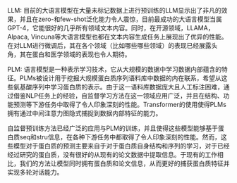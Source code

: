 LLM:
目前的大语言模型在大量未标记数据上进行预训练的LLM显示出了非凡的效果，并且在zero-和few-shot泛化能力令人震惊，目前最成功的大语言模型当属GPT-4，它能很好的几乎所有领域文本内容。同时，在开源领域，LLAMA，Alpaca, Vincuna等大语言模型也都在文本内容生成任务上展现出了优异的性能。在对LLM进行微调后，其在各个领域（比如哪些哪些领域）的表现已经展露头角，其在蛋白和医学领域的表现也令人期待。



PLM:
语言模型是一种表示学习技术，它从大规模的数据中学习数据内部蕴含的特征。PLMs被设计用于挖掘大规模蛋白质序列语料库中数据的内在联系，希望从这些氨基酸序列中学习蛋白质的表示。由于这一语料库数据庞大且人工标注困难，通过借鉴NLP任务上的经验，自监督学习方法在这一领域应用广泛，并且在结构、功能预测等下游任务中取得了令人印象深刻的性能。Transformer的使用使得PLMs拥有通过中间注意力图隐式捕捉到数据内部特征的能力。


自监督预训练方法已经广泛的应用与PLM的训练，并且使得这些模型能够基于蛋白质seq和stru信息，在各种下游任务中都取得了令人印象深刻的性能。然而，这些模型对于蛋白质的预测主要来自于对于蛋白质自身结构和序列的学习，对于已经经过研究的蛋白质，没有很好的从现有的论文数据中提取信息。于现有的工作相比，我们的方法让模型同时拥有蛋白质和论文信息，从而更好的捕获蛋白质特征并实现多轮对话能力。